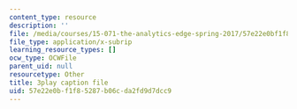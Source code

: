 ```yaml
---
content_type: resource
description: ''
file: /media/courses/15-071-the-analytics-edge-spring-2017/57e22e0bf1f85287b06cda2fd9d7dcc9_X3dLfxatijE.vtt
file_type: application/x-subrip
learning_resource_types: []
ocw_type: OCWFile
parent_uid: null
resourcetype: Other
title: 3play caption file
uid: 57e22e0b-f1f8-5287-b06c-da2fd9d7dcc9
---
```

